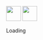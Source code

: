 <br>
	<br>
	<br>
	<img src="https://github.com/sindresorhus/sindresorhus/raw/master/spinner.svg?sanitize=true" width="40" height="40">
	<img src="https://enterprise.github.com/assets/spinners/octocat-spinner-128-26a44333917854c6794d55eac947b1277fced54f1f60c5df5d93431db8753bc5.gif" width="40" height="40">
	<p>Loading</p>
	<br>
	<br>
